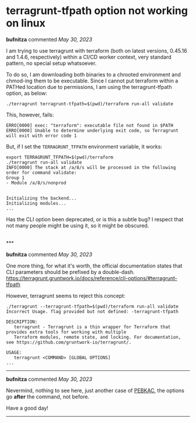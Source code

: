 # terragrunt-tfpath option not working on linux

**bufnitza** commented *May 30, 2023*

I am trying to use terragrunt with terraform (both on latest versions, 0.45.16 and 1.4.6, respectively) within a CI/CD worker context, very standard pattern, no special setup whatsoever.

To do so, I am downloading both binaries to a chrooted environment and chmod-ing them to be executable. Since I cannot put terraform within a PATHed location due to permissions, I am using the terragrunt-tfpath option, as below:

```shell
./terragrunt terragrunt-tfpath=$(pwd)/terraform run-all validate
```

This, however, fails:

```
ERRO[0000] exec: "terraform": executable file not found in $PATH
ERRO[0000] Unable to determine underlying exit code, so Terragrunt will exit with error code 1
```

But, if I set the `TERRAGRUNT_TFPATH` environment variable, it works:

```shell
export TERRAGRUNT_TFPATH=$(pwd)/terraform
./terragrunt run-all validate
INFO[0000] The stack at /a/8/s will be processed in the following order for command validate:
Group 1
- Module /a/8/s/nonprod


Initializing the backend...
Initializing modules...
...
```

Has the CLI option been deprecated, or is this a subtle bug? I respect that not many people might be using it, so it might be obscured.

<br />
***


**bufnitza** commented *May 30, 2023*

One more thing, for what it's worth, the official documentation states that CLI parameters should be prefixed by a double-dash.
https://terragrunt.gruntwork.io/docs/reference/cli-options/#terragrunt-tfpath

However, terragrunt seems to reject this concept:

```shell
./terragrunt --terragrunt-tfpath=$(pwd)/terraform run-all validate
Incorrect Usage. flag provided but not defined: -terragrunt-tfpath

DESCRIPTION:
   terragrunt - Terragrunt is a thin wrapper for Terraform that provides extra tools for working with multiple
   Terraform modules, remote state, and locking. For documentation, see https://github.com/gruntwork-io/terragrunt/.

USAGE:
   terragrunt <COMMAND> [GLOBAL OPTIONS]
...
```
***

**bufnitza** commented *May 30, 2023*

Nevermind, nothing to see here, just another case of [PEBKAC](https://en.wikipedia.org/wiki/User_error), the options go **after** the command, not before.

Have a good day!
***

